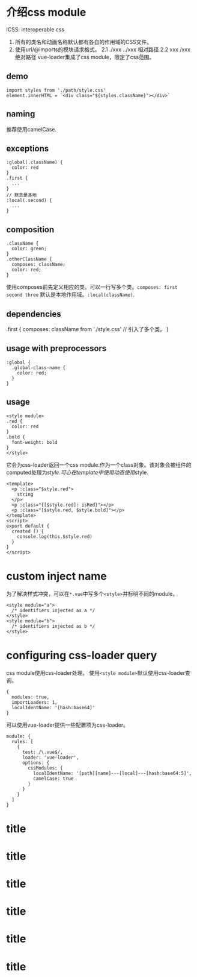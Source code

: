 # 介绍css module

ICSS: interoperable css
1. 所有的类名和动画名称默认都有各自的作用域的CSS文件。
2. 使用url/@imports的模块请求格式。
2.1 ./xxx  ../xxx 相对路径
2.2 xxx  /xxx     绝对路径
vue-loader集成了css module，限定了css范围。

## demo

```
import styles from './path/style.css'
element.innerHTML = `<div class="${styles.className}"></div>`
```

## naming

推荐使用camelCase.

## exceptions

```
:global(.className) {
  color: red
}
.first {
  ...
}
// 默念是本地
:local(.second) {
  ...
}
```

## composition

```
.className {
  color: green;
}
.otherClassName {
  composes: className;
  color: red;
}
```
使用composes前先定义相应的类。可以一行写多个类。`composes: first second three`
默认是本地作用域。`:local(className)`.

## dependencies

.first {
  composes: className from './style.css' // 引入了多个类。
}

## usage with preprocessors

```
:global {
  .global-class-name {
    color: red;
  }
}
```

## usage

```
<style module>
.red {
  color: red
}
.bold {
  font-weight: bold
}
</style>
```

它会为css-loader返回一个css module.作为一个class对象。该对象会被组件的computed处理为$style.可心在template中使用动态使用$style.
```
<template>
  <p :class="$style.red">
    string
  </p>
  <p :class="{[$style.red]: isRed}"></p>
  <p :class="[$style.red, $style.bold]"></p>
</template>
<script>
export default {
  created () {
    console.log(this.$style.red)
  }
}
</script>
```

# custom inject name

为了解决样式冲突，可以在`*.vue`中写多个`<style>`并标明不同的module。
```
<style module="a">
  /* identifiers injected as a */
</style>
<style module="b">
  /* identifiers injected as b */
</style>
```

# configuring css-loader query

css module使用css-loader处理。
使用`<style module>`默认使用css-loader查询。

```
{
  modules: true,
  importLoaders: 1,
  localIdentName: '[hash:base64]'
}
```
可以使用vue-loader提供一些配置项为css-loader。
```
module: {
  rules: [
    {
      test: /\.vue$/,
      loader: 'vue-loader',
      options: {
        cssModules: {
          localIdentName: '[path][name]---[local]---[hash:base64:5]',
          camelCase: true
        }
      }
    }
  ]
}
```

# 
# title
# title
# title
# title
# title
# title